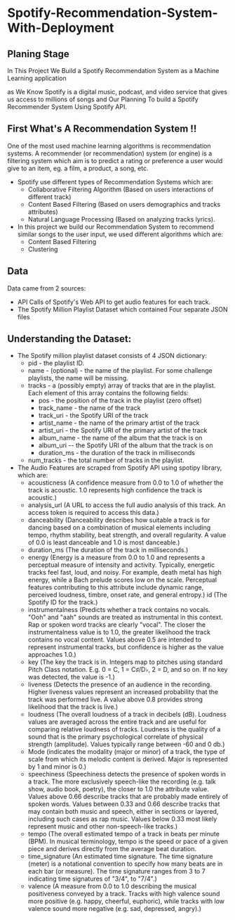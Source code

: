 # Spotify-Recommendation-System-With-Deployment

## Planing Stage
In This Project We Build a Spotify Recommendation System as a Machine Learning application

as We Know Spotify is a digital music, podcast, and video service that gives us access to millions of songs and Our Planning 
To build a Spotify Recommender System Using Spotify API.

## First What's A Recommendation System !!
One of the most used machine learning algorithms is recommendation systems. A recommender (or recommendation) system (or engine) is a filtering system which aim is to predict a rating or preference a user would give to an item, eg. a film, a product, a song, etc.

- Spotify use different types of Recommendation Systems which are:
    - Collaborative Filtering Algorithm (Based on users interactions of different track)
    - Content Based Filtering (Based on users demographics and tracks attributes)
    - Natural Language Processing (Based on analyzing tracks lyrics).
- In this project we build our Recommendation System to recommend similar songs to the user input, we used different algorithms which are:
    - Content Based Filtering
    - Clustering
## Data
Data came from 2 sources:
- API Calls of Spotify's Web API to get audio features for each track.
- The Spotify Million Playlist Dataset which contained Four separate JSON files

## Understanding the Dataset:
- The Spotify million playlist dataset consists of 4 JSON dictionary:
    - pid - the playlist ID.
    - name - (optional) - the name of the playlist. For some challenge playlists, the name will be missing.
    - tracks - a (possibly empty) array of tracks that are in the playlist. Each element of this array contains the following fields:
       - pos - the position of the track in the playlist (zero offset)
       - track_name - the name of the track
       - track_uri - the Spotify URI of the track
       - artist_name - the name of the primary artist of the track
       - artist_uri - the Spotify URI of the primary artist of the track
       - album_name - the name of the album that the track is on
       - album_uri -- the Spotify URI of the album that the track is on
       - duration_ms - the duration of the track in milliseconds
    - num_tracks - the total number of tracks in the playlist.
- The Audio Features are scraped from Spotify API using spotipy library, which are:
    - acousticness (A confidence measure from 0.0 to 1.0 of whether the track is acoustic. 1.0 represents high confidence the track is acoustic.)
    - analysis_url (A URL to access the full audio analysis of this track. An access token is required to access this data.)
    - danceability (Danceability describes how suitable a track is for dancing based on a combination of musical elements including tempo, rhythm stability, beat strength,     and overall regularity. A value of 0.0 is least danceable and 1.0 is most danceable.)
    - duration_ms (The duration of the track in milliseconds.)
    - energy (Energy is a measure from 0.0 to 1.0 and represents a perceptual measure of intensity and activity. Typically, energetic tracks feel fast, loud, and noisy. For example, death metal has high energy, while a Bach prelude scores low on the scale. Perceptual features contributing to this attribute include dynamic range,      perceived loudness, timbre, onset rate, and general entropy.)
id (The Spotify ID for the track.)
    - instrumentalness (Predicts whether a track contains no vocals. "Ooh" and "aah" sounds are treated as instrumental in this context. Rap or spoken word tracks are clearly "vocal". The closer the instrumentalness value is to 1.0, the greater likelihood the track contains no vocal content. Values above 0.5 are intended to represent instrumental tracks, but confidence is higher as the value approaches 1.0.)
    - key (The key the track is in. Integers map to pitches using standard Pitch Class notation. E.g. 0 = C, 1 = C♯/D♭, 2 = D, and so on. If no key was detected, the value is -1.)
    - liveness (Detects the presence of an audience in the recording. Higher liveness values represent an increased probability that the track was performed live. A value above 0.8 provides strong likelihood that the track is live.)
    - loudness (The overall loudness of a track in decibels (dB). Loudness values are averaged across the entire track and are useful for comparing relative loudness of tracks. Loudness is the quality of a sound that is the primary psychological correlate of physical strength (amplitude). Values typically range between -60 and 0 db.)
    - Mode (indicates the modality (major or minor) of a track, the type of scale from which its melodic content is derived. Major is represented by 1 and minor is 0.)
    - speechiness (Speechiness detects the presence of spoken words in a track. The more exclusively speech-like the recording (e.g. talk show, audio book, poetry), the closer to 1.0 the attribute value. Values above 0.66 describe tracks that are probably made entirely of spoken words. Values between 0.33 and 0.66 describe tracks that may contain both music and speech, either in sections or layered, including such cases as rap music. Values below 0.33 most likely represent music and other non-speech-like tracks.)
    - tempo (The overall estimated tempo of a track in beats per minute (BPM). In musical terminology, tempo is the speed or pace of a given piece and derives directly from the average beat duration.
    - time_signature (An estimated time signature. The time signature (meter) is a notational convention to specify how many beats are in each bar (or measure). The time signature ranges from 3 to 7 indicating time signatures of "3/4", to "7/4".)
    - valence (A measure from 0.0 to 1.0 describing the musical positiveness conveyed by a track. Tracks with high valence sound more positive (e.g. happy, cheerful, euphoric), while tracks with low valence sound more negative (e.g. sad, depressed, angry).)
    




